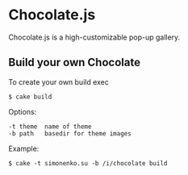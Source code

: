 # Chocolate.js

Chocolate.js is a high-customizable pop-up gallery.

## Build your own Chocolate

To create your own build exec

```
$ cake build
```

Options:

```
-t theme  name of theme
-b path   basedir for theme images
```

Example:

```
$ cake -t simonenko.su -b /i/chocolate build
```